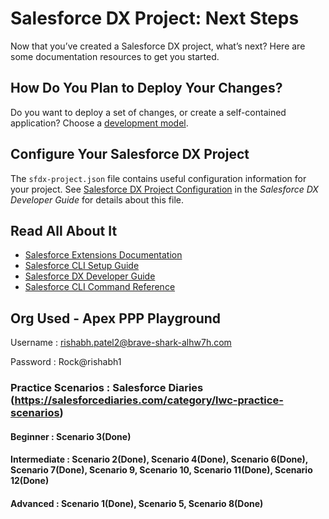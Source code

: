# Salesforce DX Project: Next Steps

Now that you’ve created a Salesforce DX project, what’s next? Here are some documentation resources to get you started.

## How Do You Plan to Deploy Your Changes?

Do you want to deploy a set of changes, or create a self-contained application? Choose a [development model](https://developer.salesforce.com/tools/vscode/en/user-guide/development-models).

## Configure Your Salesforce DX Project

The `sfdx-project.json` file contains useful configuration information for your project. See [Salesforce DX Project Configuration](https://developer.salesforce.com/docs/atlas.en-us.sfdx_dev.meta/sfdx_dev/sfdx_dev_ws_config.htm) in the _Salesforce DX Developer Guide_ for details about this file.

## Read All About It

- [Salesforce Extensions Documentation](https://developer.salesforce.com/tools/vscode/)
- [Salesforce CLI Setup Guide](https://developer.salesforce.com/docs/atlas.en-us.sfdx_setup.meta/sfdx_setup/sfdx_setup_intro.htm)
- [Salesforce DX Developer Guide](https://developer.salesforce.com/docs/atlas.en-us.sfdx_dev.meta/sfdx_dev/sfdx_dev_intro.htm)
- [Salesforce CLI Command Reference](https://developer.salesforce.com/docs/atlas.en-us.sfdx_cli_reference.meta/sfdx_cli_reference/cli_reference.htm)

## Org Used - Apex PPP Playground

Username : <rishabh.patel2@brave-shark-alhw7h.com>

Password : Rock@rishabh1

### Practice Scenarios : Salesforce Diaries (<https://salesforcediaries.com/category/lwc-practice-scenarios>)

#### Beginner : Scenario 3(Done)

#### Intermediate : Scenario 2(Done), Scenario 4(Done), Scenario 6(Done), Scenario 7(Done), Scenario 9, Scenario 10, Scenario 11(Done), Scenario 12(Done)

#### Advanced : Scenario 1(Done), Scenario 5, Scenario 8(Done)
